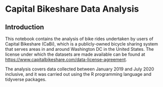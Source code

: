 # Capital Bikeshare Data Analysis

## Introduction

This notebook contains the analysis of bike rides undertaken by users of
Capital Bikeshare (CaBi), which is a publicly-owned bicycle sharing system that serves areas in and around Washington DC in the United States. The license under which the datasets are made available can be found at https://www.capitalbikeshare.com/data-license-agreement.

The analysis covers data collected between January 2019 and July 2020 inclusive, and it was carried out using the R programming language and tidyverse packages.